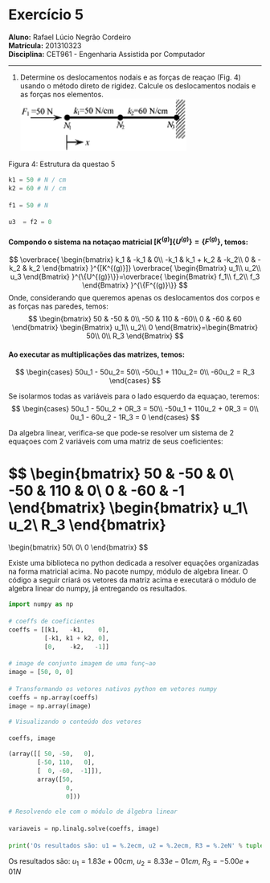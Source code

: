 # Exercício 5

**Aluno:** Rafael Lúcio Negrão Cordeiro<br/>
**Matrícula:** 201310323<br/>
**Disciplina:** CET961 - Engenharia Assistida por Computador

---
1. Determine os deslocamentos nodais e as forças de reaçao (Fig. 4) usando o método direto de rigidez. Calcule os deslocamentos nodais e as forças nos elementos.
![](img/exec5_structure.png)

<span class="caption">Figura 4: Estrutura da questao 5</span>

```python
k1 = 50 # N / cm
k2 = 60 # N / cm

f1 = 50 # N

u3  = f2 = 0
```

#### Compondo o sistema na notaçao matricial $[K^{(g)}]\{U^{(g)}\} = \{F^{(g)}\}$, temos:

$$
\overbrace{
    \begin{bmatrix}
        k_1 & -k_1 & 0\\
       -k_1 & k_1 + k_2 & -k_2\\
        0 & -k_2 & k_2
    \end{bmatrix}
}^{[K^{(g)}]}
\overbrace{
    \begin{Bmatrix}
        u_1\\
        u_2\\
        u_3
    \end{Bmatrix}
}^{\{U^{(g)}\}}=\overbrace{
    \begin{Bmatrix}
        f_1\\
        f_2\\
        f_3
    \end{Bmatrix}
}^{\{F^{(g)}\}}
$$
Onde, considerando que queremos apenas os deslocamentos dos corpos e as forças nas paredes, temos:
$$
\begin{bmatrix}
    50 & -50 & 0\\
    -50 & 110 & -60\\
    0 &  -60 & 60
\end{bmatrix}
\begin{Bmatrix}
    u_1\\
    u_2\\
    0
\end{Bmatrix}=\begin{Bmatrix}
    50\\
    0\\
    R_3
\end{Bmatrix}
$$

#### Ao executar as multiplicações das matrizes, temos:
$$
\begin{cases}
     50u_1 -  50u_2= 50\\
     -50u_1 + 110u_2= 0\\
     -60u_2 = R_3
\end{cases}
$$

Se isolarmos todas as variáveis para o lado esquerdo da equaçao, teremos: 
$$
\begin{cases}
    50u_1 -  50u_2 + 0R_3 = 50\\
    -50u_1 + 110u_2 + 0R_3 = 0\\
     0u_1 -  60u_2 - 1R_3 = 0
\end{cases}
$$

Da algebra linear, verifica-se que pode-se resolver um sistema de 2 equaçoes com 2 variáveis com uma matriz de seus coeficientes:

$$
\begin{bmatrix}
    50 & -50 & 0\\
    -50 &  110 & 0\\
    0  & -60 & -1
\end{bmatrix}
\begin{bmatrix}
    u_1\\
    u_2\\
    R_3
\end{bmatrix}
=
\begin{bmatrix}
    50\\
    0\\
    0
\end{bmatrix}
$$

Existe uma biblioteca no python dedicada a resolver equações organizadas na forma matricial acima. No pacote numpy, módulo de algebra linear. O código a seguir criará os vetores da matriz acima e executará o módulo de algebra linear do numpy, já entregando os resultados.

```python
import numpy as np

# coeffs de coeficientes
coeffs = [[k1,   -k1,    0],
          [-k1, k1 + k2, 0],
          [0,    -k2,   -1]]

# image de conjunto imagem de uma funç~ao
image = [50, 0, 0]

# Transformando os vetores nativos python em vetores numpy
coeffs = np.array(coeffs)
image = np.array(image)
```

```python
# Visualizando o conteúdo dos vetores

coeffs, image
```

```python
(array([[ 50, -50,   0],
        [-50, 110,   0],
        [  0, -60,  -1]]), 
        array([50,  
        		0,
        		0]))
```

```python
# Resolvendo ele com o módulo de álgebra linear

variaveis = np.linalg.solve(coeffs, image)

print('Os resultados são: u1 = %.2ecm, u2 = %.2ecm, R3 = %.2eN' % tuple(variaveis))
```
<span class="caption">Os resultados são: $u_1 = 1.83e+00cm$, $u_2 = 8.33e-01cm$, $R_3 = -5.00e+01N$</span>